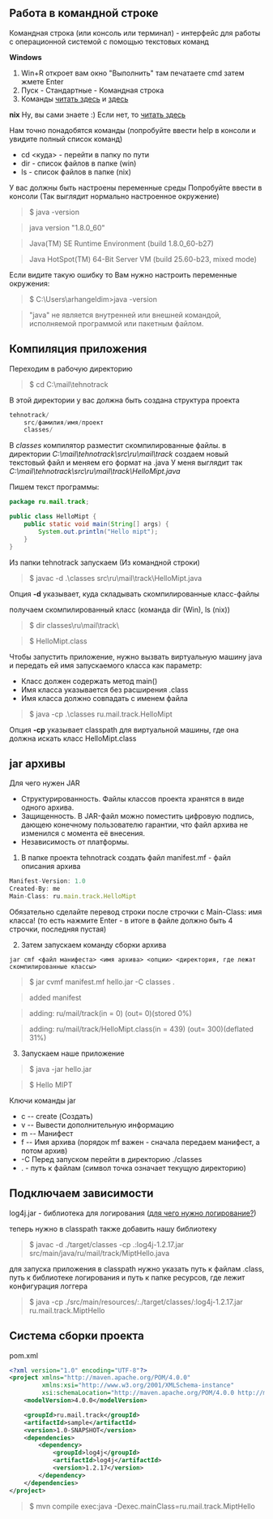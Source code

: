 ## Работа в командной строке
Командная строка (или консоль или терминал) - интерфейс для работы с операционной системой с помощью текстовых команд 

**Windows**
1. Win+R откроет вам окно "Выполнить" там печатаете cmd затем жмете Enter
2. Пуск - Стандартные - Командная строка
3. Команды [читать здесь](http://windows.microsoft.com/ru-ru/windows/command-prompt-faq#1TC=windows-7) и [здесь](http://yroki-kompa.ru/vse_komandy_komandnoj_stroki_windows.html)


**nix**
Ну, вы сами знаете :) Если нет, то [читать здесь](http://pingvinus.ru/note/command-line-fundamentals)


Нам точно понадобятся команды (попробуйте ввести help в консоли и увидите полный список команд)

 * cd <куда> - перейти в папку по пути
 * dir - список файлов в папке (win)
 * ls - список файлов в папке (nix)


У вас должны быть настроены переменные среды
Попробуйте ввести в консоли (Так выглядит нормально настроенное окружение)

> $ java -version

> java version "1.8.0_60"

> Java(TM) SE Runtime Environment (build 1.8.0_60-b27)

> Java HotSpot(TM) 64-Bit Server VM (build 25.60-b23, mixed mode)

Если видите такую ошибку то Вам нужно настроить переменные окружения:

> $ C:\Users\arhangeldim>java -version

> "java" не является внутренней или внешней командой, исполняемой программой или пакетным файлом.


## Компиляция приложения
Переходим в рабочую директорию

> $ cd C:\mail\tehnotrack
 
В этой директории у вас должна быть создана структура проекта

```java
tehnotrack/
    src/фамилия/имя/проект
    classes/
```

В *classes* компилятор разместит скомпилированные файлы. 
в директории *C:\mail\tehnotrack\src\ru\mail\track* создаем новый текстовый файл и меняем его формат на .java
У меня выглядит так *C:\mail\tehnotrack\src\ru\mail\track\HelloMipt.java*

Пишем текст программы:

```java
package ru.mail.track;

public class HelloMipt {
    public static void main(String[] args) {
        System.out.println("Hello mipt");
    }
}
```

Из папки tehnotrack запускаем (Из командной строки)

> $ javac -d .\classes src\ru\mail\track\HelloMipt.java

Опция **-d** указывает, куда складывать скомпилированные класс-файлы 

получаем скомпилированный класс (команда dir (Win), ls (nix))

> $ dir classes\ru\mail\track\ 

> $ HelloMipt.class

Чтобы запустить приложение, нужно вызвать виртуальную машину java и передать ей имя запускаемого класса как параметр:
* Класс должен содержать метод main()
* Имя класса указывается без расширения .class
* Имя класса должно совпадать с именем файла


> $ java -сp .\classes ru.mail.track.HelloMipt 

Опция **-cp** указывает classpath для виртуальной машины, где она должна искать класс HelloMipt.class


## jar архивы
Для чего нужен JAR

* Структурированность. Файлы классов проекта хранятся в виде одного архива.
* Защищенность. В JAR-файл можно поместить цифровую подпись, дающею конечному пользователю гарантии, что файл архива не изменился с момента её внесения.
* Независимость от платформы.

1. В папке проекта tehnotrack создать файл manifest.mf - файл описания архива

```js
Manifest-Version: 1.0
Created-By: me
Main-Class: ru.main.track.HelloMipt

```

Обязательно сделайте перевод строки после строчки с Main-Class: имя класса! (то есть нажмите Enter - в итоге в файле должно быть 4 строчки, последняя пустая)


2. Затем запускаем команду сборки архива

```
jar cmf <файл манифеста> <имя архива> <опции> <директория, где лежат скомпилированные классы>
```

> $ jar cvmf manifest.mf hello.jar -C classes .

> added manifest

> adding: ru/mail/track(in = 0) (out= 0)(stored 0%)

> adding: ru/mail/track/HelloMipt.class(in = 439) (out= 300)(deflated 31%)

3. Запускаем наше приложение

> $ java -jar hello.jar

> $ Hello MIPT


Ключи команды jar

* с -- create (Создать)
* v -- Вывести дополнительную информацию
* m -- Манифест 
* f -- Имя архива (порядок mf важен - сначала передаем манифест, а потом архив)
* -С Перед запуском перейти в директорию ./classes
* . - путь к файлам (символ точка означает текущую директорию)


## Подключаем зависимости

log4j.jar - библиотека для логирования ([для чего нужно логирование?](http://www.skipy.ru/useful/logging.html))

теперь нужно в classpath также добавить нашу библиотеку

> $ javac -d ./target/classes -cp .:log4j-1.2.17.jar src/main/java/ru/mail/track/MiptHello.java


для запуска приложения в classpath нужно указать путь к файлам .class, путь к библиотеке логирования и путь к папке ресурсов, где лежит конфигурация логгера

> $ java -cp ./src/main/resources/:./target/classes/:log4j-1.2.17.jar ru.mail.track.MiptHello

## Система сборки проекта

pom.xml

```xml
<?xml version="1.0" encoding="UTF-8"?>
<project xmlns="http://maven.apache.org/POM/4.0.0"
         xmlns:xsi="http://www.w3.org/2001/XMLSchema-instance"
         xsi:schemaLocation="http://maven.apache.org/POM/4.0.0 http://maven.apache.org/xsd/maven-4.0.0.xsd">
    <modelVersion>4.0.0</modelVersion>

    <groupId>ru.mail.track</groupId>
    <artifactId>sample</artifactId>
    <version>1.0-SNAPSHOT</version>
    <dependencies>
        <dependency>
            <groupId>log4j</groupId>
            <artifactId>log4j</artifactId>
            <version>1.2.17</version>
        </dependency>
    </dependencies>
</project>
```


> $ mvn compile exec:java  -Dexec.mainClass=ru.mail.track.MiptHello